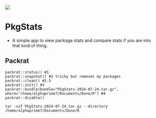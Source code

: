 [![](https://img.shields.io/badge/R-323330?style=for-the-badge&logo=R&logoColor=F7DF1E)](https://cran-e.com/author/Tingwei%20Adeck)

# PkgStats

-   A simple app to view package stats and compare stats if you are into that kind of thing.

## Packrat

```{R}
packrat::status() #1
packrat::snapshot() #2 tricky but removes my packages
packrat::clean() #2.5
packrat::init() #3
packrat::bundle(bundle="PkgStats-2024-07-24.tar.gz", where="/home/alphaprime7/Documents/Done/R") #4
packrat::disable()
```

```{bash}
tar -xzf PkgStats-2024-07-24.tar.gz --directory /home/alphaprime7/Documents/Done/R
```
